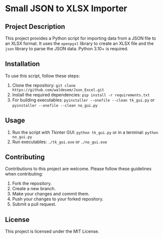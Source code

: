 # Small JSON to XLSX Importer

## Project Description
This project provides a Python script for importing data from a JSON file to an XLSX format. 
It uses the `openpyxl` library to create an XLSX file and the `json` library to parse the JSON data.
Python 3.10+ is required.

## Installation
To use this script, follow these steps:
1. Clone the repository: `git clone https://github.com/waldesem/Json_Excel.git`
2. Install the required dependencies: `pip install -r requirements.txt`
3. For building executables: `pyinstaller --onefile --clean tk_gui.py` or `pyinstaller --onefile --clean no_gui.py`

## Usage
1. Run the script with Tkinter GUI: `python tk_gui.py` or in a terminal: `python no_gui.py`
2. Run executables: `./tk_gui.exe` or `./no_gui.exe`

## Contributing
Contributions to this project are welcome. Please follow these guidelines when contributing:
1. Fork the repository.
2. Create a new branch.
3. Make your changes and commit them.
4. Push your changes to your forked repository.
5. Submit a pull request.

## License
This project is licensed under the MIT License.